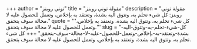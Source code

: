 +++
author = "توني روبنز"
title = "مقولة توني روبنز"
description = "مقولة توني روبنز: كل شيء تحلم به، وتتوق اليه بشدة، وتعتقد به بإخلاص، وتعمل للحصول عليه لا محالة سوف يتحقق."
quote = '''كل شيء تحلم به، وتتوق اليه بشدة، وتعتقد به بإخلاص، وتعمل للحصول عليه لا محالة سوف يتحقق.''' 
slug = "كل-شيء-تحلم-به-وتتوق-اليه-بشدة-وتعتقد-به-بإخلاص-وتعمل-للحصول-عليه-لا-محالة-سوف-يتحقق"
+++
كل شيء تحلم به، وتتوق اليه بشدة، وتعتقد به بإخلاص، وتعمل للحصول عليه لا محالة سوف يتحقق.
